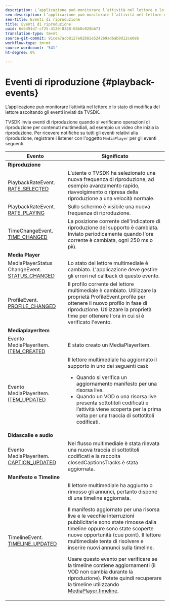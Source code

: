 ```yaml
---
description: L’applicazione può monitorare l’attività nel lettore e lo stato di modifica del lettore ascoltando gli eventi inviati da TVSDK.
seo-description: L’applicazione può monitorare l’attività nel lettore e lo stato di modifica del lettore ascoltando gli eventi inviati da TVSDK.
seo-title: Eventi di riproduzione
title: Eventi di riproduzione
uuid: 6d6491d7-cf25-4130-8388-68b8c028bb71
translation-type: tm+mt
source-git-commit: 91cea7acb8127e02b82e5242b9ad6ab0d12ce0eb
workflow-type: tm+mt
source-wordcount: '541'
ht-degree: 0%

---
```



# Eventi di riproduzione {#playback-events}

L’applicazione può monitorare l’attività nel lettore e lo stato di modifica del lettore ascoltando gli eventi inviati da TVSDK.

TVSDK invia eventi di riproduzione quando si verificano operazioni di riproduzione per contenuti multimediali, ad esempio un video che inizia la riproduzione. Per ricevere notifiche su tutti gli eventi relativi alla riproduzione, registrare i listener con l&#39;oggetto `MediaPlayer` per gli eventi seguenti.

<table frame="all" colsep="1" rowsep="1" id="table_922EEA3DE0BD47BA982E11F890CA0A6B"> 
 <thead> 
  <tr rowsep="1"> 
   <th colname="1" class="entry"> Evento </th> 
   <th colname="2" class="entry"> Significato </th> 
  </tr> 
 </thead>
 <tbody> 
  <tr rowsep="1"> 
   <td colname="1"><b>Riproduzione</b> </td> 
   <td colname="2"> </td>
  </tr> 
  <tr rowsep="1"> 
   <td colname="1">PlaybackRateEvent.<a href="https://help.adobe.com/en_US/primetime/api/psdk/asdoc-dhls_1.4/com/adobe/mediacore/events/PlaybackRateEvent.html#RATE_SELECTED" format="html" scope="external"> RATE_SELECTED</a> </td> 
   <td colname="2"> L’utente o TVSDK ha selezionato una nuova frequenza di riproduzione, ad esempio avanzamento rapido, riavvolgimento o ripresa della riproduzione a una velocità normale. </td> 
  </tr> 
  <tr rowsep="1"> 
   <td colname="1">PlaybackRateEvent.<a href="https://help.adobe.com/en_US/primetime/api/psdk/asdoc-dhls_1.4/com/adobe/mediacore/events/PlaybackRateEvent.html#RATE_PLAYING" format="html" scope="external"> RATE_PLAYING</a> </td> 
   <td colname="2"> Sullo schermo è visibile una nuova frequenza di riproduzione. </td> 
  </tr> 
  <tr rowsep="1"> 
   <td colname="1"> TimeChangeEvent.<a href="https://help.adobe.com/en_US/primetime/api/psdk/asdoc-dhls_1.4/com/adobe/mediacore/events/TimeChangeEvent.html#TIME_CHANGED" format="html" scope="external"> TIME_CHANGED</a> </td> 
   <td colname="2"> La posizione corrente dell'indicatore di riproduzione del supporto è cambiata. Inviato periodicamente quando l'ora corrente è cambiata, ogni 250 ms o più. </td> 
  </tr> 
  <tr rowsep="1"> 
   <td colname="1"><b>Media Player</b> </td> 
   <td colname="2"> </td>
  </tr> 
  <tr rowsep="1"> 
   <td colname="1">MediaPlayerStatus ChangeEvent.<a href="https://help.adobe.com/en_US/primetime/api/psdk/asdoc-dhls_1.4/com/adobe/mediacore/events/MediaPlayerStatusChangeEvent.html#STATUS_CHANGED" format="html" scope="external"> STATUS_CHANGED</a> </td> 
   <td colname="2"> Lo stato del lettore multimediale è cambiato. L'applicazione deve gestire gli errori nel callback di questo evento. </td> 
  </tr> 
  <tr rowsep="1"> 
   <td colname="1">ProfileEvent.<a href="https://help.adobe.com/en_US/primetime/api/psdk/asdoc-dhls_1.4/com/adobe/mediacore/events/ProfileEvent.html#PROFILE_CHANGED" format="html" scope="external"> PROFILE_CHANGED</a> </td> 
   <td colname="2">Il profilo corrente del lettore multimediale è cambiato. Utilizzare la proprietà <span class="codeph"> ProfileEvent.profile</span> per ottenere il nuovo profilo in fase di riproduzione. Utilizzare la proprietà <span class="codeph"> time</span> per ottenere l'ora in cui si è verificato l'evento. </td> 
  </tr> 
  <tr rowsep="1"> 
   <td colname="1"><b>MediaplayerItem</b> </td> 
   <td colname="2"> </td>
  </tr> 
  <tr rowsep="1"> 
   <td colname="1">Evento MediaPlayerItem.<a href="https://help.adobe.com/en_US/primetime/api/psdk/asdoc-dhls_1.4/com/adobe/mediacore/events/MediaPlayerItemEvent.html#ITEM_CREATED" format="html" scope="external"> ITEM_CREATED</a> </td> 
   <td colname="2">È stato creato un <span class="codeph"> MediaPlayerItem</span>. </td> 
  </tr> 
  <tr rowsep="1"> 
   <td colname="1">Evento MediaPlayerItem.<a href="https://help.adobe.com/en_US/primetime/api/psdk/asdoc-dhls_1.4/com/adobe/mediacore/events/MediaPlayerItemEvent.html#ITEM_UPDATED" format="html" scope="external"> ITEM_UPDATED</a> </td> 
   <td colname="2">Il lettore multimediale ha aggiornato il supporto in uno dei seguenti casi: 
    <ul id="ul_E4D1A1D468544C3B9F8046E9B68A956D"> 
     <li id="li_35A2A417BF924E039D9CB36CFBCDFEB6">Quando si verifica un aggiornamento manifesto per una risorsa live. </li> 
     <li id="li_E7AB380C212B4011B07C3B313282681C">Quando un VOD o una risorsa live presenta sottotitoli codificati e l’attività viene scoperta per la prima volta per una traccia di sottotitoli codificati. </li> 
    </ul> </td> 
  </tr> 
  <tr rowsep="1"> 
   <td colname="1"><b>Didascalie e audio</b> </td> 
   <td colname="2"> </td>
  </tr> 
  <tr rowsep="1"> 
   <td colname="1"> Evento MediaPlayerItem.<a href="https://help.adobe.com/en_US/primetime/api/psdk/asdoc-dhls_1.4/com/adobe/mediacore/events/MediaPlayerItemEvent.html#CAPTION_UPDATED" format="html" scope="external"> CAPTION_UPDATED</a> </td> 
   <td colname="2">Nel flusso multimediale è stata rilevata una nuova traccia di sottotitoli codificati e la raccolta <span class="codeph"> closedCaptionsTracks</span> è stata aggiornata. </td> 
  </tr> 
  <tr rowsep="1"> 
   <td colname="1"><b>Manifesto e Timeline</b> </td> 
   <td colname="2"> </td>
  </tr> 
  <tr rowsep="0"> 
   <td colname="1">TimelineEvent.<a href="https://help.adobe.com/en_US/primetime/api/psdk/asdoc-dhls_1.4/com/adobe/mediacore/events/TimelineEvent.html#TIMELINE_UPDATED" format="html" scope="external"> TIMELINE_UPDATED</a> </td> 
   <td colname="2">Il lettore multimediale ha aggiunto o rimosso gli annunci, pertanto dispone di una timeline aggiornata. <p>Il manifesto aggiornato per una risorsa live e le vecchie interruzioni pubblicitarie sono state rimosse dalla timeline oppure sono state scoperte nuove opportunità (cue point). Il lettore multimediale tenta di risolvere e inserire nuovi annunci sulla timeline. </p> <p> Usare questo evento per verificare se la timeline contiene aggiornamenti (il VOD non cambia durante la riproduzione). Potete quindi recuperare la timeline utilizzando <a href="https://help.adobe.com/en_US/primetime/api/psdk/asdoc-dhls_1.4/com/adobe/mediacore/MediaPlayer.html#timeline" format="html" scope="external"> MediaPlayer.timeline</a>. </p> </td> 
  </tr> 
 </tbody> 
</table>

